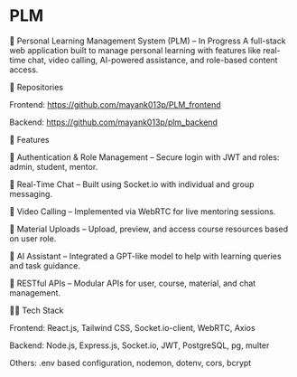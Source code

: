 # PLM

🧠 Personal Learning Management System (PLM) – In Progress
A full-stack web application built to manage personal learning with features like real-time chat, video calling, AI-powered assistance, and role-based content access.

🔗 Repositories

Frontend: https://github.com/mayank013p/PLM_frontend

Backend: https://github.com/mayank013p/plm_backend

🚀 Features

🔐 Authentication & Role Management – Secure login with JWT and roles: admin, student, mentor.

💬 Real-Time Chat – Built using Socket.io with individual and group messaging.

🎥 Video Calling – Implemented via WebRTC for live mentoring sessions.

📂 Material Uploads – Upload, preview, and access course resources based on user role.

🧠 AI Assistant – Integrated a GPT-like model to help with learning queries and task guidance.

📡 RESTful APIs – Modular APIs for user, course, material, and chat management.

🧑‍💻 Tech Stack

Frontend:
React.js, Tailwind CSS, Socket.io-client, WebRTC, Axios

Backend:
Node.js, Express.js, Socket.io, JWT, PostgreSQL, pg, multer

Others:
.env based configuration, nodemon, dotenv, cors, bcrypt

